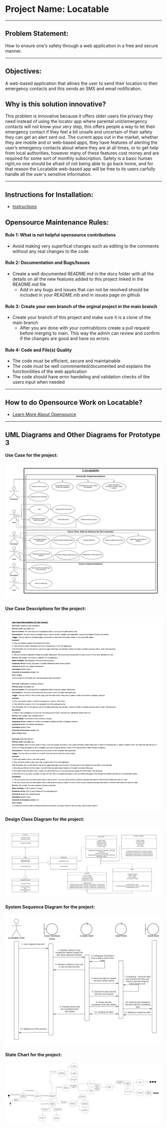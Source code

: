 # Project Name: Locatable

***

## Problem Statement:
How to ensure one's safety through a web application in a free and secure manner. 

***

## Objectives:
A web-based application that allows the user to send their location to their emergency contacts and this sends an SMS and email notification.

## Why is this solution innovative?

This problem is innovative because it offers older users the privacy they need instead of using the locator  app where parental unit/emergency contacts will not 
know your very step, this offers people a way to let their emergency contact if they feel a bit unsafe and uncertain of their safety they can get an alert sent out. 
The current apps out in the market, whether they are mobile and or web-based apps, they have features of alerting the user’s emergency contacts about where they 
are at all times, or to get help from local authorities, however many of these features cost money and are required for some sort of monthly subscription. Safety is 
a basic human right,no one should be afraid of not being able to go back home, and for that reason the Locatable web-based app will be free to its users
carfully handle all the user's sensitive information.

***
## Instructions for Installation:
* [Instructions](instructions_README.md)

## Opensource Maintenance Rules:
#### Rule 1: What is not helpful opensource contributions 
* Avoid making very superfical changes such as editing to the comments without any real changes to the code 

#### Rule 2: Documentation and Bugs/Issues 
* Create a well documented README.md in the docs folder with all the details on all the new features added to this project linked in the README.md file
    * Add in any bugs and issues that can not be resolved should be included in your README.mb and in issues page on github

#### Rule 3: Create your own branch of the orginal project in the main branch
* Create your branch of this project and make sure it is a clone of the main branch
   * After you are done with your contrubitions create a pull request before merging to main. This way the admin can review and confirm if the changes are good and      have no errors. 

#### Rule 4: Code and File(s) Quality
  * The code must be efficient, secure and maintainable
  * The code must be well commmented/documented and explains the functionilities of the web application
  * The code should have error handeling and validation checks of the users input when needed

***

## How to do Opensource Work on Locatable?
* [Learn More About Opensource](openSourceREADME.md)

***

## UML Diagrams and Other Diagrams for Prototype 3

#### Use Case for the project:
![Use Case](use_case.jpeg)

#### Use Case Descriptions for the project:
![Use Case Descriptions.jpeg](use_case_description.jpeg)

#### Design Class Diagram for the project:
![Design Class Diagram](design_class_diagram.jpeg)

#### System Sequence Diagram for the project:
![System Sequence Diagram](ssd.jpeg)

#### State Chart for the project:
![State Chart](state_chart.jpeg)
